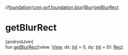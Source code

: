 //[foundation](../../../index.md)/[com.gyf.foundation.blur](../index.md)/[Blur](index.md)/[getBlurRect](get-blur-rect.md)

# getBlurRect

[androidJvm]\
fun [getBlurRect](get-blur-rect.md)(view: [View](https://developer.android.com/reference/kotlin/android/view/View.html), dx: [Int](https://kotlinlang.org/api/core/kotlin-stdlib/kotlin/-int/index.html) = 0, dy: [Int](https://kotlinlang.org/api/core/kotlin-stdlib/kotlin/-int/index.html) = 0): [Rect](https://developer.android.com/reference/kotlin/android/graphics/Rect.html)